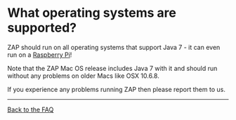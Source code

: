 # What operating systems are supported?

ZAP should run on all operating systems that support Java 7 - it can even run on a [Raspberry Pi](https://github.com/zaproxy/zaproxy/wiki/zappi)!

Note that the ZAP Mac OS release includes Java 7 with it and should run without any problems on older Macs like OSX 10.6.8.

If you experience any problems running ZAP then please report them to us.


---

[Back to the FAQ](FAQtoplevel)